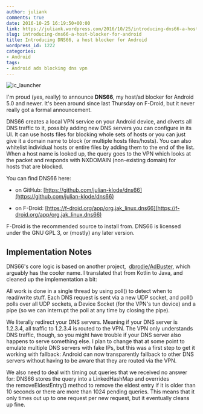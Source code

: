 ```yaml
---
author: juliank
comments: true
date: 2016-10-25 16:19:50+00:00
link: https://juliank.wordpress.com/2016/10/25/introducing-dns66-a-host-blocker-for-android/
slug: introducing-dns66-a-host-blocker-for-android
title: Introducing DNS66, a host blocker for Android
wordpress_id: 1222
categories:
- Android
tags:
- Android ads blocking dns vpn
---
```


![ic_launcher](https://juliank.files.wordpress.com/2016/10/ic_launcher.png)

I'm proud (yes, really) to announce **DNS66**, my host/ad blocker for Android 5.0 and newer. It's been around since last Thursday on F-Droid, but it never really got a formal announcement.

DNS66 creates a local VPN service on your Android device, and diverts all DNS traffic to it, possibly adding new DNS servers you can configure in its UI. It can use hosts files for blocking whole sets of hosts or you can just give it a domain name to block (or multiple hosts files/hosts). You can also whitelist individual hosts or entire files by adding them to the end of the list. When a host name is looked up, the query goes to the VPN which looks at the packet and responds with NXDOMAIN (non-existing domain) for hosts that are blocked.

You can find DNS66 here:



	
  * on GitHub: [https://github.com/julian-klode/dns66](https://github.com/julian-klode/dns66)

	
  * on F-Droid: [https://f-droid.org/app/org.jak_linux.dns66](https://f-droid.org/app/org.jak_linux.dns66)


F-Droid is the recommended source to install from. DNS66 is licensed under the GNU GPL 3, or (mostly) any later version.


## Implementation Notes


DNS66's core logic is based on another project,  [dbrodie/AdBuster](https://github.com/dbrodie/AdBuster), which arguably has the cooler name. I translated that from Kotlin to Java, and cleaned up the implementation a bit:

All work is done in a single thread by using poll() to detect when to read/write stuff. Each DNS request is sent via a new UDP socket, and poll() polls over all UDP sockets, a Device Socket (for the VPN's tun device) and a pipe (so we can interrupt the poll at any time by closing the pipe).

We literally redirect your DNS servers. Meaning if your DNS server is 1.2.3.4, all traffic to 1.2.3.4 is routed to the VPN. The VPN only understands DNS traffic, though, so you might have trouble if your DNS server also happens to serve something else. I plan to change that at some point to emulate multiple DNS servers with fake IPs, but this was a first step to get it working with fallback: Android can now transparently fallback to other DNS servers without having to be aware that they are routed via the VPN.

We also need to deal with timing out queries that we received no answer for: DNS66 stores the query into a LinkedHashMap and overrides the removeEldestEntry() method to remove the eldest entry if it is older than 10 seconds or there are more than 1024 pending queries. This means that it only times out up to one request per new request, but it eventually cleans up fine.


